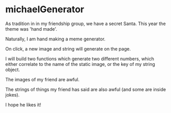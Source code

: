 # michaelGenerator

As tradition in in my friendship group, we have a secret Santa. This year the theme was 'hand made'.

Naturally, I am hand making a meme generator.

On click, a new image and string will generate on the page.

I will build two functions which generate two different numbers, which either correlate to the name of the static image, or the key of my string object.

The images of my friend are awful.

The strings of things my friend has said are also awful (and some are inside jokes).

I hope he likes it!
